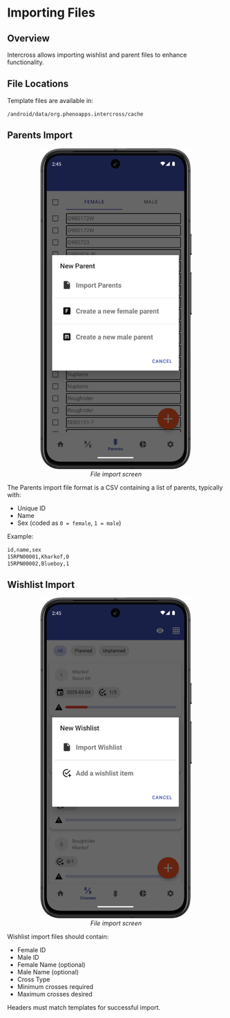 # Importing Files

## Overview

Intercross allows importing wishlist and parent files to enhance functionality.

## File Locations

Template files are available in:
```
/android/data/org.phenoapps.intercross/cache
```

## Parents Import

<figure align="center" class="image">
<img src="_static/images/import_parent.png" width="350px">
<figcaption><i>File import screen</i></figcaption>
</figure>

The Parents import file format is a CSV containing a list of parents, typically with:
- Unique ID
- Name
- Sex (coded as `0 = female`, `1 = male`)

Example:
```
id,name,sex
15RPN00001,Kharkof,0
15RPN00002,Blueboy,1
```

## Wishlist Import

<figure align="center" class="image">
<img src="_static/images/import_wishlist.png" width="350px">
<figcaption><i>File import screen</i></figcaption>
</figure>

Wishlist import files should contain:
- Female ID
- Male ID
- Female Name (optional)
- Male Name (optional)
- Cross Type
- Minimum crosses required
- Maximum crosses desired

Headers must match templates for successful import.